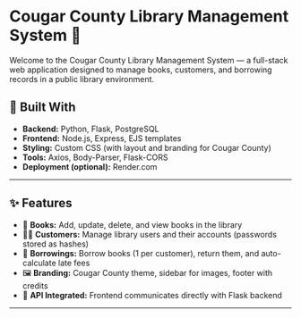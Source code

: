 # Cougar County Library Management System 🐾

Welcome to the Cougar County Library Management System — a full-stack web application designed to manage books, customers, and borrowing records in a public library environment.

## 🔧 Built With

- **Backend:** Python, Flask, PostgreSQL
- **Frontend:** Node.js, Express, EJS templates
- **Styling:** Custom CSS (with layout and branding for Cougar County)
- **Tools:** Axios, Body-Parser, Flask-CORS
- **Deployment (optional):** Render.com

---

## ✨ Features

- 📘 **Books:** Add, update, delete, and view books in the library
- 🧑‍💼 **Customers:** Manage library users and their accounts (passwords stored as hashes)
- 🔄 **Borrowings:** Borrow books (1 per customer), return them, and auto-calculate late fees
- 🖼️ **Branding:** Cougar County theme, sidebar for images, footer with credits
- 🔗 **API Integrated:** Frontend communicates directly with Flask backend

---

